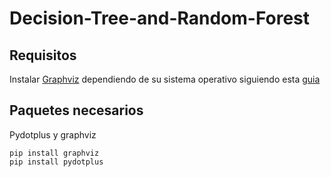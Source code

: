 # Decision-Tree-and-Random-Forest

## Requisitos

Instalar [Graphviz](https://graphviz.gitlab.io/download/) dependiendo de su sistema operativo siguiendo esta [guia](https://bobswift.atlassian.net/wiki/spaces/GVIZ/pages/20971549/How+to+install+Graphviz+software)

## Paquetes necesarios

Pydotplus y graphviz

```
pip install graphviz
pip install pydotplus
```
